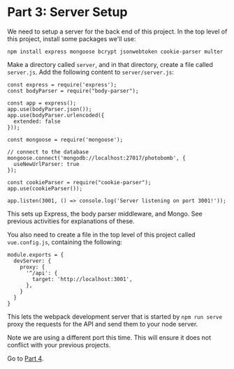 # Part 3: Server Setup

We need to setup a server for the back end of this project. In the top level of
this project, install some packages we'll use:

```
npm install express mongoose bcrypt jsonwebtoken cookie-parser multer
```

Make a directory called `server`, and in that directory, create a file
called `server.js`. Add the following content to `server/server.js`:

```
const express = require('express');
const bodyParser = require("body-parser");

const app = express();
app.use(bodyParser.json());
app.use(bodyParser.urlencoded({
  extended: false
}));

const mongoose = require('mongoose');

// connect to the database
mongoose.connect('mongodb://localhost:27017/photobomb', {
  useNewUrlParser: true
});

const cookieParser = require("cookie-parser");
app.use(cookieParser());

app.listen(3001, () => console.log('Server listening on port 3001!'));
```

This sets up Express, the body parser middleware, and Mongo. See previous
activities for explanations of these.

You also need to create a file in the top level of this project called `vue.config.js`, containing the following:

```
module.exports = {
  devServer: {
    proxy: {
      '^/api': {
        target: 'http://localhost:3001',
      },
    }
  }
}
```

This lets the webpack development server that is started by `npm run serve` proxy the requests for the API and send them to your node server.

Note we are using a different port this time. This will ensure it does not
conflict with your previous projects.

Go to [Part 4](/tutorials/part4.md).
